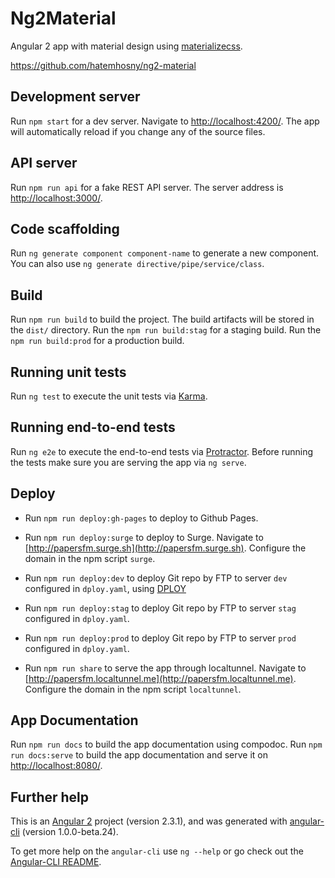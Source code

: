 # Ng2Material

Angular 2 app with material design using [materializecss](http://materializecss.com/).

https://github.com/hatemhosny/ng2-material

## Development server

Run `npm start` for a dev server. Navigate to [http://localhost:4200/](http://localhost:4200/). The app will automatically reload if you change any of the source files.

## API server

Run `npm run api` for a fake REST API server. The server address is [http://localhost:3000/](http://localhost:3000/). 

## Code scaffolding

Run `ng generate component component-name` to generate a new component. You can also use `ng generate directive/pipe/service/class`.

## Build

Run `npm run build` to build the project. The build artifacts will be stored in the `dist/` directory. 
Run the `npm run build:stag` for a staging build. Run the `npm run build:prod` for a production build.

## Running unit tests

Run `ng test` to execute the unit tests via [Karma](https://karma-runner.github.io).

## Running end-to-end tests

Run `ng e2e` to execute the end-to-end tests via [Protractor](http://www.protractortest.org/).
Before running the tests make sure you are serving the app via `ng serve`.

## Deploy

- Run `npm run deploy:gh-pages` to deploy to Github Pages. 
- Run `npm run deploy:surge` to deploy to Surge. Navigate to [http://papersfm.surge.sh](http://papersfm.surge.sh). Configure the domain in the npm script `surge`.
- Run `npm run deploy:dev` to deploy Git repo by FTP to server `dev` configured in `dploy.yaml`, using [DPLOY](https://github.com/lucasmotta/dploy)
- Run `npm run deploy:stag` to deploy Git repo by FTP to server `stag` configured in `dploy.yaml`. 
- Run `npm run deploy:prod` to deploy Git repo by FTP to server `prod` configured in `dploy.yaml`. 

- Run `npm run share` to serve the app through localtunnel. Navigate to [http://papersfm.localtunnel.me](http://papersfm.localtunnel.me). Configure the domain in the npm script `localtunnel`.

## App Documentation

Run `npm run docs` to build the app documentation using compodoc. Run `npm run docs:serve` to build the app documentation and serve it on [http://localhost:8080/](http://localhost:8080/).

## Further help

This is an [Angular 2](https://github.com/angular/angular) project (version 2.3.1), and was generated with [angular-cli](https://github.com/angular/angular-cli) (version 1.0.0-beta.24).

To get more help on the `angular-cli` use `ng --help` or go check out the [Angular-CLI README](https://github.com/angular/angular-cli/blob/master/README.md).
